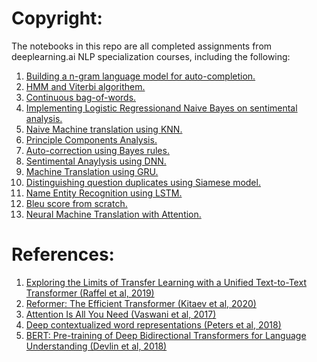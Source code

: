 # Copyright:

The notebooks in this repo are all completed assignments from deeplearning.ai NLP specialization courses, including the following:
1. [Building a n-gram language model for auto-completion.](https://github.com/fangyiyu/NLP_sourcecode/blob/master/Autocomplete%20using%20N-gram%20language%20model.ipynb)
2. [HMM and Viterbi algorithem.](https://github.com/fangyiyu/NLP_sourcecode/blob/master/HMM%20and%20Viterbi%20algorithem.ipynb)
3. [Continuous bag-of-words.](https://github.com/fangyiyu/NLP_sourcecode/blob/master/Implementing%20CBOW%20from%20scratch.ipynb)
4. [Implementing Logistic Regression](https://github.com/fangyiyu/NLP_sourcecode/blob/master/Logistic%20Regression%20on%20Sentimental%20Analysis.ipynb)[and Naive Bayes on sentimental analysis.](https://github.com/fangyiyu/NLP_sourcecode/blob/master/Naive%20Bayes%20on%20Sentimental%20Analysis.ipynb)
5. [Naive Machine translation using KNN.](https://github.com/fangyiyu/NLP_sourcecode/blob/master/Machine%20translation%20using%20word%20embeddings%20and%20KNN.ipynb)
6. [Principle Components Analysis.](https://github.com/fangyiyu/NLP_sourcecode/blob/master/Word%20vectors%20and%20PCA.ipynb)
7. [Auto-correction using Bayes rules.](https://github.com/fangyiyu/NLP_sourcecode/blob/master/autocorrection.ipynb)
8. [Sentimental Anaylysis using DNN.](https://github.com/fangyiyu/NLP_sourcecode/blob/master/Sentimental%20analysis%20with%20DNN%20using%20Trax.ipynb)
9. [Machine Translation using GRU.](https://github.com/fangyiyu/NLP_sourcecode/blob/master/Machine%20translation%20using%20GRU.ipynb)  
10. [Distinguishing question duplicates using Siamese model.](https://github.com/fangyiyu/NLP_sourcecode/blob/master/Distinguishing%20question%20duplicates%20using%20Siamese%20model.ipynb)  
11. [Name Entity Recognition using LSTM.](https://github.com/fangyiyu/NLP_sourcecode/blob/master/Name%20Entity%20Recognition%20using%20LSTM.ipynb)  
12. [Bleu score from scratch.](https://github.com/fangyiyu/NLP_sourcecode/blob/master/Bleu%20score%20from%20scratch.ipynb)  
13. [Neural Machine Translation with Attention.](https://github.com/fangyiyu/NLP_sourcecode/blob/master/Neural%20Machine%20Translation%20with%20Attention.ipynb)  


# References:
1. [Exploring the Limits of Transfer Learning with a Unified Text-to-Text Transformer (Raffel et al, 2019)](https://arxiv.org/abs/1910.10683)  
2. [Reformer: The Efficient Transformer (Kitaev et al, 2020)](https://arxiv.org/abs/2001.04451)  
3. [Attention Is All You Need (Vaswani et al, 2017)](https://arxiv.org/abs/1706.03762)  
4. [Deep contextualized word representations (Peters et al, 2018)](https://arxiv.org/pdf/1802.05365.pdf)  
5. [BERT: Pre-training of Deep Bidirectional Transformers for Language Understanding (Devlin et al, 2018)](https://arxiv.org/abs/1810.04805)  


